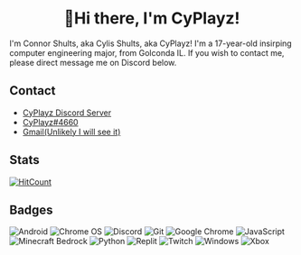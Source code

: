 <h1 align="center"> 👋Hi there, I'm CyPlayz!</a></h1>

I'm Connor Shults, aka Cylis Shults, aka CyPlayz! I'm a 17-year-old insirping computer engineering major, from Golconda IL. If you wish to contact me, please direct message me on Discord below.

## Contact

- [CyPlayz Discord Server](https://discord.gg/YjdkYr7)
- [CyPlayz#4660](https://discord.com/users/)
- [Gmail(Unlikely I will see it)](mailto:Nicedude@gmail.com)

## Stats
 [![HitCount](https://hits.dwyl.com/CyPlayz/CyPlayz.svg?style=flat-square)](http://hits.dwyl.com/CyPlayz/CyPlayz)
## Badges

![Android](https://img.shields.io/badge/Android-3DDC84.svg?style=for-the-badge&logo=Android&logoColor=white)
![Chrome OS](https://img.shields.io/badge/Google%20Chrome-4285F4.svg?style=for-the-badge&logo=Google-Chrome&logoColor=white)
![Discord](https://img.shields.io/badge/Discord-5865F2.svg?style=for-the-badge&logo=Discord&logoColor=white)
![Git](https://img.shields.io/badge/Git-F05032.svg?style=for-the-badge&logo=Git&logoColor=white)
![Google Chrome](https://img.shields.io/badge/Google%20Chrome-4285F4.svg?style=for-the-badge&logo=Google-Chrome&logoColor=white)
![JavaScript](https://img.shields.io/badge/JavaScript-F7DF1E.svg?style=for-the-badge&logo=JavaScript&logoColor=black)
![Minecraft Bedrock](https://img.shields.io/badge/Minecraft-62B47A.svg?style=for-the-badge&logo=Minecraft&logoColor=white)
![Python](https://img.shields.io/badge/Python-3776AB.svg?style=for-the-badge&logo=Python&logoColor=white)
![Replit](https://img.shields.io/badge/Replit-F26207.svg?style=for-the-badge&logo=Replit&logoColor=white)
![Twitch](https://img.shields.io/badge/Twitch-9146FF.svg?style=for-the-badge&logo=Twitch&logoColor=white)
![Windows](https://img.shields.io/badge/Windows-0078D6.svg?style=for-the-badge&logo=Windows&logoColor=white)
![Xbox](https://img.shields.io/badge/Xbox-107C10.svg?style=for-the-badge&logo=Xbox&logoColor=white)

###
